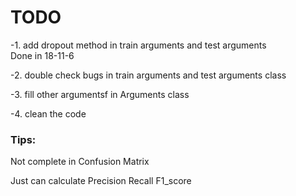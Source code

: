 # TODO
-1. add dropout method in train arguments and test arguments   
	Done in 18-11-6


-2. double check bugs in train arguments and test arguments class 


-3. fill other argumentsf in Arguments class


-4. clean the code

### Tips:

Not complete in Confusion Matrix


Just can calculate Precision Recall F1_score

